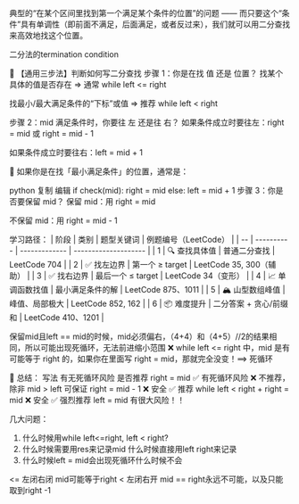 典型的“在某个区间里找到第一个满足某个条件的位置”的问题 —— 而只要这个“条件”具有单调性（即前面不满足，后面满足，或者反过来），我们就可以用二分查找来高效地找这个位置。

二分法的termination condition

🧠 【通用三步法】判断如何写二分查找
步骤 1：你是在找 值 还是 位置？
找某个具体的值是否存在 ⇒ 通常 while left <= right

找最小/最大满足条件的“下标”或值 ⇒ 推荐 while left < right

步骤 2：mid 满足条件时，你要往 左 还是往 右？
如果条件成立时要往左：right = mid 或 right = mid - 1

如果条件成立时要往右：left = mid + 1

🔁 如果你是在找「最小满足条件」的位置，通常是：

python
复制
编辑
if check(mid):
    right = mid
else:
    left = mid + 1
步骤 3：你是否要保留 mid？
保留 mid：用 right = mid

不保留 mid：用 right = mid - 1



学习路径：
| 阶段 | 类别         | 题型关键词         | 例题编号（LeetCode）       |
| -- | ---------- | ------------- | -------------------- |
| 1  | 🔍 查找具体值   | 普通二分查找        | LeetCode 704         |
| 2  | ✅ 找左边界     | 第一个 ≥ target  | LeetCode 35, 300（辅助） |
| 3  | ✅ 找右边界     | 最后一个 ≤ target | LeetCode 34（变形）      |
| 4  | 📈 单调函数找值  | 最小满足条件的解      | LeetCode 875、1011    |
| 5  | 🏔️ 山型数组峰值 | 峰值、局部极大       | LeetCode 852, 162    |
| 6  | 📦 难度提升    | 二分答案 + 贪心/前缀和 | LeetCode 410、1201    |


保留mid且left == mid的时候，mid必须偏右，（4+4）和（4+5）//2的结果相同，所以可能出现死循环，无法前进缩小范围
❌ while left <= right 中，mid 是有可能等于 right 的，如果你在里面写 right = mid，那就完全没变！==> 死循环


🎯 总结：
写法	有无死循环风险	是否推荐
right = mid	✅ 有死循环风险	❌ 不推荐，除非 mid > left 可保证
right = mid - 1	❌ 安全	✅ 推荐
while left < right + right = mid	❌ 安全	✅ 强烈推荐
left = mid 有很大风险！！


几大问题：
1. 什么时候用while left<=right, left < right?
2. 什么时候需要用res来记录mid 什么时候直接用left right来记录
3. 什么时候left = mid会出现死循环什么时候不会


<= 左闭右闭 mid可能等于right
<  左闭右开 mid == right永远不可能，以及只能取到right -1